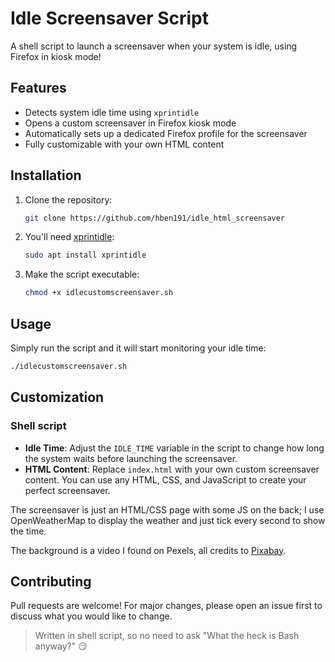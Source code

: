 # Idle Screensaver Script
A shell script to launch a screensaver when your system is idle, using Firefox in kiosk mode!

## Features
- Detects system idle time using `xprintidle`
- Opens a custom screensaver in Firefox kiosk mode
- Automatically sets up a dedicated Firefox profile for the screensaver
- Fully customizable with your own HTML content

## Installation
1. Clone the repository:
   ```sh
   git clone https://github.com/hben191/idle_html_screensaver
   ```

2. You'll need [xprintidle](https://github.com/g0hl1n/xprintidle):
   ```sh
   sudo apt install xprintidle
   ```

3. Make the script executable:
   ```sh
   chmod +x idlecustomscreensaver.sh
   ```

## Usage
Simply run the script and it will start monitoring your idle time:
```bash
./idlecustomscreensaver.sh
```

## Customization
### Shell script
- **Idle Time**: Adjust the `IDLE_TIME` variable in the script to change how long the system waits before launching the screensaver.
- **HTML Content**: Replace `index.html` with your own custom screensaver content. You can use any HTML, CSS, and JavaScript to create your perfect screensaver.

The screensaver is just an HTML/CSS page with some JS on the back; I use OpenWeatherMap to display the weather and just tick every second to show the time.

The background is a video I found on Pexels, all credits to [Pixabay](https://www.pexels.com/fr-fr/@pixabay/).

## Contributing
Pull requests are welcome! For major changes, please open an issue first to discuss what you would like to change.

> Written in shell script, so no need to ask "What the heck is Bash anyway?" 😏
